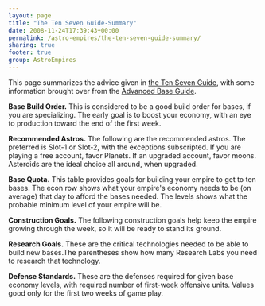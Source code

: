 ```yaml
---
layout: page
title: "The Ten Seven Guide-Summary"
date: 2008-11-24T17:39:43+00:00
permalink: /astro-empires/the-ten-seven-guide-summary/
sharing: true
footer: true
group: AstroEmpires
---
```


This page summarizes the advice given in [the Ten Seven Guide](/astro-empires/the-ten-seven-guide), with some information brought over from the [Advanced Base Guide](/astro-empires/advanced-base-guide).

**Base Build Order.** This is considered to be a good build order for bases, if you are specializing. The early goal is to boost your economy, with an eye to production toward the end of the first week.



**Recommended Astros.** The following are the recommended astros. The preferred is Slot-1 or Slot-2, with the exceptions subscripted. If you are playing a free account, favor Planets. If an upgraded account, favor moons. Asteroids are the ideal choice all around, when upgraded.



**Base Quota.** This table provides goals for building your empire to get to ten bases. The econ row shows what your empire's economy needs to be (on average) that day to afford the bases needed. The levels shows what the probable minimum level of your empire will be.


**Construction Goals.** The following construction goals help keep the empire growing through the week, so it will be ready to stand its ground.


**Research Goals.** These are the critical technologies needed to be able to build new bases.The parentheses show how many Research Labs you need to research that technology.


**Defense Standards.** These are the defenses required for given base economy levels, with required number of first-week offensive units. Values good only for the first two weeks of game play.
